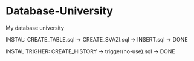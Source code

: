 # Database-University
My database university

INSTAL: CREATE_TABLE.sql -> CREATE_SVAZI.sql -> INSERT.sql -> DONE 	




INSTAL TRIGHER: CREATE_HISTORY -> trigger(no-use).sql -> DONE			

